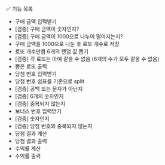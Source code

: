 ✅ 기능 목록

- 구매 금액 입력받기
- [검증] 구매 금액이 숫자인지?
- [검증] 구매 금액이 1000으로 나누어 떨어지는지?
- 구매 금액을 1000으로 나눈 후 로또 개수로 저장
- 로또 개수만큼 6개의 랜덤 값 뽑기
- [검증] 각 로또는 아예 같을 수 없음 (6개의 수가 모두 같을 수 없음)
- 뽑은 로또 출력
- 당첨 번호 입력받기
- 당첨 번호 쉼표를 기준으로 split
- [검증] 공백 또는 문자가 아닌지
- [검증] 6개의 숫자인지
- [검증] 중복되지 않는지
- 보너스 번호 입력받기
- [검증] 숫자인지
- [검증] 당첨 번호와 중복되지 않는지
- 당첨 결과 계산
- 당첨 결과 출력
- 수익률 계산
- 수익률 출력
